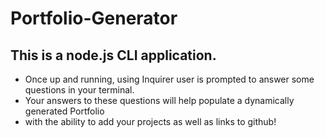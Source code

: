 # Portfolio-Generator

## This is a node.js CLI application.  
- Once up and running, using Inquirer user is prompted to answer some questions in your terminal.  
- Your answers to these questions will help populate a dynamically generated Portfolio 
- with the ability to add your projects as well as links to github!

